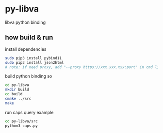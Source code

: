 # py-libva
libva python binding

## how build & run

install dependencies
```bash
sudo pip3 install pybind11 
sudo pip3 install json2html
# note: if need proxy, add "--proxy https://xxx.xxx.xxx:port" in cmd line
```

build python binding so
```bash
cd py-libva
mkdir build
cd build
cmake ../src
make
```

run caps query example
```bash
cd py-libva/src
python3 caps.py
```